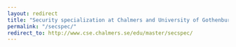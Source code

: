 ```yaml
---
layout: redirect
title: "Security specialization at Chalmers and University of Gothenburg"
permalink: "/secspec/"
redirect_to: http://www.cse.chalmers.se/edu/master/secspec/
---
```


